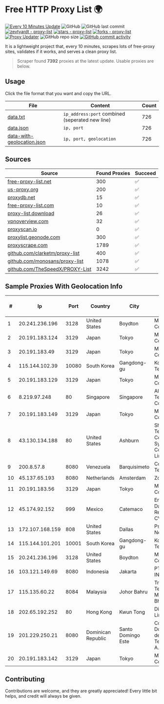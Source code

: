 
# Free HTTP Proxy List 🌍

[![Every 10 Minutes Update](https://github.com/mertguvencli/http-proxy-list/actions/workflows/main.yml/badge.svg?branch=main)](https://github.com/mertguvencli/http-proxy-list/actions/workflows/main.yml)
![GitHub](https://img.shields.io/github/license/mertguvencli/http-proxy-list)
![GitHub last commit](https://img.shields.io/github/last-commit/mertguvencli/http-proxy-list)
[![zevtyardt - proxy-list](https://img.shields.io/static/v1?label=zevtyardt&message=proxy-list&color=blue&logo=github)](https://github.com/zevtyardt/proxy-list "Go to GitHub repo")
[![stars - proxy-list](https://img.shields.io/github/stars/zevtyardt/proxy-list?style=social)](https://github.com/zevtyardt/proxy-list)
[![forks - proxy-list](https://img.shields.io/github/forks/zevtyardt/proxy-list?style=social)](https://github.com/zevtyardt/proxy-list)
[![Proxy Updater](https://github.com/zevtyardt/proxy-list/workflows/Proxy%20Updater/badge.svg)](https://github.com/zevtyardt/proxy-list/actions?query=workflow:"Proxy+Updater")
![GitHub repo size](https://img.shields.io/github/repo-size/zevtyardt/proxy-list)
[![GitHub commit activity](https://img.shields.io/github/commit-activity/m/zevtyardt/proxy-list?logo=commits)](https://github.com/zevtyardt/proxy-list/commits/main)

It is a lightweight project that, every 10 minutes, scrapes lots of free-proxy sites, validates if it works, and serves a clean proxy list.

> Scraper found **7392** proxies at the latest update. Usable proxies are below.

## Usage

Click the file format that you want and copy the URL.

|File|Content|Count|
|----|-------|-----|
|[data.txt](https://raw.githubusercontent.com/mertguvencli/http-proxy-list/main/proxy-list/data.txt)|`ip_address:port` combined (seperated new line)|726|
|[data.json](https://raw.githubusercontent.com/mertguvencli/http-proxy-list/main/proxy-list/data.json)|`ip, port`|726|
|[data-with-geolocation.json](https://raw.githubusercontent.com/mertguvencli/http-proxy-list/main/proxy-list/data-with-geolocation.json)|`ip, port, geolocation`|726|

## Sources

|Source|Found Proxies|Succeed|
|------|-------------|-------|
|[free-proxy-list.net](https://free-proxy-list.net)|300|✅|
|[us-proxy.org](https://www.us-proxy.org)|200|✅|
|[proxydb.net](http://proxydb.net)|15|✅|
|[free-proxy-list.com](https://free-proxy-list.com/?page=&port=&type%5B%5D=http&type%5B%5D=https&up_time=0&search=Search)|10|✅|
|[proxy-list.download](https://www.proxy-list.download/HTTP)|26|✅|
|[vpnoverview.com](https://vpnoverview.com/privacy/anonymous-browsing/free-proxy-servers)|32|✅|
|[proxyscan.io](https://www.proxyscan.io)|0|✅|
|[proxylist.geonode.com](https://proxylist.geonode.com/api/proxy-list?limit=300&page=1&sort_by=lastChecked&sort_type=desc&protocols=http,https)|300|✅|
|[proxyscrape.com](https://api.proxyscrape.com/v2/?request=displayproxies&protocol=http&timeout=10000&country=all&ssl=all&anonymity=all)|1789|✅|
|[github.com/clarketm/proxy-list](https://raw.githubusercontent.com/clarketm/proxy-list/master/proxy-list-raw.txt)|400|✅|
|[github.com/monosans/proxy-list](https://raw.githubusercontent.com/monosans/proxy-list/main/proxies/http.txt)|1078|✅|
|[github.com/TheSpeedX/PROXY-List](https://raw.githubusercontent.com/TheSpeedX/PROXY-List/master/http.txt)|3242|✅|


## Sample Proxies With Geolocation Info

|#|Ip|Port|Country|City|Internet Service Provider|
|-|--|----|-------|----|-------------------------|
|1|20.241.236.196|3128|United States|Boydton|Microsoft Corporation|
|2|20.191.183.124|3129|Japan|Tokyo|Microsoft Corporation|
|3|20.191.183.49|3129|Japan|Tokyo|Microsoft Corporation|
|4|115.144.102.39|10080|South Korea|Gangdong-gu|Korea Telecom|
|5|20.191.183.129|3129|Japan|Tokyo|Microsoft Corporation|
|6|8.219.97.248|80|Singapore|Singapore|Alibaba (US) Technology Co., Ltd.|
|7|20.191.183.149|3129|Japan|Tokyo|Microsoft Corporation|
|8|43.130.134.188|80|United States|Ashburn|Shenzhen Tencent Computer Systems Company Limited|
|9|200.8.57.8|8080|Venezuela|Barquisimeto|Corporación Telemic C.A.|
|10|45.137.65.193|8080|Netherlands|Amsterdam|Zomro B.V.|
|11|20.191.183.56|3129|Japan|Tokyo|Microsoft Corporation|
|12|45.174.92.152|999|Mexico|Catemaco|Enlace de Datos y Redes SA de CV|
|13|172.107.168.159|808|United States|Dallas|Psychz Networks|
|14|115.144.101.201|10001|South Korea|Gangdong-gu|Korea Telecom|
|15|20.241.236.196|3128|United States|Boydton|Microsoft Corporation|
|16|103.121.149.69|8080|Indonesia|Jakarta|PT EMERIO INDONESIA|
|17|115.135.60.22|8084|Malaysia|Johor Bahru|Tmnet, Telekom Malaysia Bhd.|
|18|202.65.192.252|80|Hong Kong|Kwun Tong|Diyixian.com Limited|
|19|201.229.250.21|8080|Dominican Republic|Santo Domingo Este|Compañía Dominicana de Teléfonos S. A.|
|20|20.191.183.142|3129|Japan|Tokyo|Microsoft Corporation|



## Contributing

Contributions are welcome, and they are greatly appreciated! Every
little bit helps, and credit will always be given.


